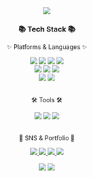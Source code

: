 <div align=center>
	<img src="https://capsule-render.vercel.app/api?type=waving&color=auto&height=200&section=header&text=EJ%20Github!&fontSize=90" />	
</div>
<div align=center>
	<h3>📚 Tech Stack 📚</h3>
	<p>✨ Platforms & Languages ✨</p>
</div>
<div align="center">
	<img src="https://img.shields.io/badge/python-3776AB?style=for-the-badge&logo=python&logoColor=white"> 
	 <img src="https://img.shields.io/badge/cplusplus-00599C?style=for-the-badge&logo=cplusplus%2B%2B&logoColor=white">
	<img src="https://img.shields.io/badge/c-A8B9CC?style=for-the-badge&logo=c%2B%2B&logoColor=white">
	<img src="https://img.shields.io/badge/swift-F05138?style=for-the-badge&logo=swift%2B%2B&logoColor=white">
	<br>
	<img src="https://img.shields.io/badge/pytorch-EE4C2C?style=for-the-badge&logo=pytorch%2B%2B&logoColor=white">
	<img src="https://img.shields.io/badge/tensorflow-FF6F00?style=for-the-badge&logo=tensorflow%2B%2B&logoColor=white">
	<img src="https://img.shields.io/badge/opencv-5C3EE8?style=for-the-badge&logo=opencv%2B%2B&logoColor=white">
	<br>
	<img src="https://img.shields.io/badge/linux-FCC624?style=for-the-badge&logo=linux%2B%2B&logoColor=white">
	<img src="https://img.shields.io/badge/docker-2496ED?style=for-the-badge&logo=docker%2B%2B&logoColor=white">
</div>
<br>
<div align=center>
	<p>🛠 Tools 🛠</p>
</div>
<div align=center>
	<img src="https://img.shields.io/badge/visualstudiocode-007ACC?style=flat&logo=visualstudiocode&logoColor=white" />
	<img src="https://img.shields.io/badge/nvidia-76B900?style=flat&logo=nvidia&logoColor=white" />
	<img src="https://img.shields.io/badge/GitHub-181717?style=flat&logo=GitHub&logoColor=white" />
</div>
<br>
<div align=center>
	<p>🎨 SNS & Portfolio 🎨</p>
</div>
<div align=center>
	<a href="https://litt1eforest.tistory.com"> 
		<img src="https://img.shields.io/badge/Portfolio-FF3633?style=flat&logo=Micro.blog&logoColor=white" />
	</a>
	<a href="https://yermi.tistory.com">
		<img src="https://img.shields.io/badge/Blog-FF9800?style=flat&logo=Blogger&logoColor=white" />
	</a>
	<a href="mailto:oyl456@bme.gachon.ac.kr">
		<img src="https://img.shields.io/badge/Mail-30B980?style=flat&logo=Gmail&logoColor=white" />
	</a>
	<a href="">
		<img src="https://img.shields.io/badge/Notion-000000?style=flat&logo=Notion&logoColor=white" />
	</a>
	<br>
</div>
<div align=center>
	<br>
<img src="https://github-readme-stats.vercel.app/api/top-langs/?username=kwakeunji&layout=compact">
<img src="https://github-readme-stats.vercel.app/api?username=kwakeunji&show_icons=true">


<!--
**kwakeunji/kwakeunji** is a ✨ _special_ ✨ repository because its `README.md` (this file) appears on your GitHub profile.

Here are some ideas to get you started:

- 🔭 I’m currently working on ...
- 🌱 I’m currently learning ...
- 👯 I’m looking to collaborate on ...
- 🤔 I’m looking for help with ...
- 💬 Ask me about ...
- 📫 How to reach me: ...
- 😄 Pronouns: ...
- ⚡ Fun fact: ...
-->
